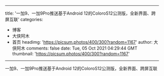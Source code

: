 
---
title: '一加9、一加9Pro推送基于Android 12的ColoroS12公测版，全新界面、跨屏互联'
categories: 
 - 博客
 - 大侠阿木
 - 首页
headimg: 'https://picsum.photos/400/300?random=1167'
author: 大侠阿木
comments: false
date: Tue, 05 Oct 2021 04:29:44 GMT
thumbnail: 'https://picsum.photos/400/300?random=1167'
---

<div>   
一加9、一加9Pro推送基于Android 12的ColoroS12公测版，全新界面、跨屏互联  
</div>
            